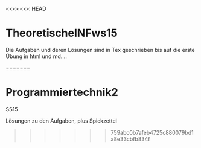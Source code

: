 <<<<<<< HEAD
# TheoretischeINFws15

Die Aufgaben und deren Lösungen sind in Tex geschrieben bis auf die erste Übung in html und md....

=======
# Programmiertechnik2

SS15

Lösungen zu den Aufgaben, plus Spickzettel
>>>>>>> 759abc0b7afeb4725c880079bd1a8e33cbfb834f
